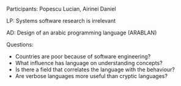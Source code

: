 Participants: Popescu Lucian, Airinei Daniel

LP: Systems software research is irrelevant

AD: Design of an arabic programming language (ARABLAN)

Questions:
  * Countries are poor because of software engineering?
  * What influence has language on understanding concepts?
  * Is there a field that correlates the language with the behaviour?
  * Are verbose languages more useful than cryptic languages?
